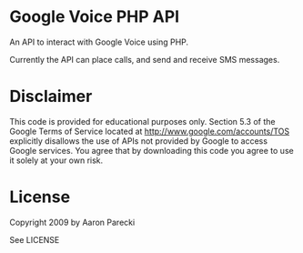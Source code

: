 Google Voice PHP API
====================

An API to interact with Google Voice using PHP.

Currently the API can place calls, and send and receive SMS messages.

Disclaimer
==========

This code is provided for educational purposes only. Section 5.3 of the Google 
Terms of Service located at http://www.google.com/accounts/TOS explicitly disallows
the use of APIs not provided by Google to access Google services. You agree that
by downloading this code you agree to use it solely at your own risk.

License
=======

Copyright 2009 by Aaron Parecki

See LICENSE

